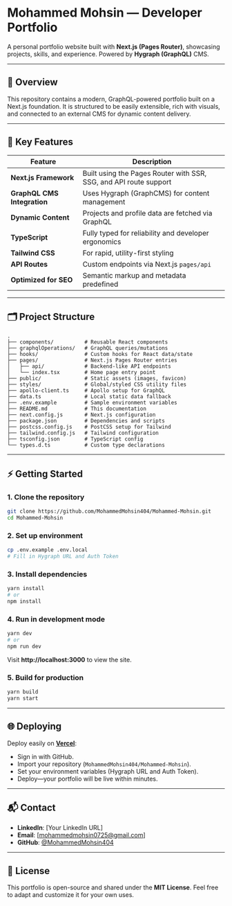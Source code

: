 # Mohammed Mohsin — Developer Portfolio

A personal portfolio website built with **Next.js (Pages Router)**, showcasing projects, skills, and experience. Powered by **Hygraph (GraphQL)** CMS.

---

## 📌 Overview

This repository contains a modern, GraphQL-powered portfolio built on a Next.js foundation. It is structured to be easily extensible, rich with visuals, and connected to an external CMS for dynamic content delivery.

---

## 🚀 Key Features

| Feature                  | Description |
|--------------------------|-------------|
|  **Next.js Framework**     | Built using the Pages Router with SSR, SSG, and API route support |
|  **GraphQL CMS Integration** | Uses Hygraph (GraphCMS) for content management |
|  **Dynamic Content**         | Projects and profile data are fetched via GraphQL |
|  **TypeScript**             | Fully typed for reliability and developer ergonomics |
|  **Tailwind CSS**           | For rapid, utility-first styling |
|  **API Routes**             | Custom endpoints via Next.js `pages/api` |
|  **Optimized for SEO**      | Semantic markup and metadata predefined |

---

## 🗂️ Project Structure

```
.
├── components/          # Reusable React components
├── graphqlOperations/   # GraphQL queries/mutations
├── hooks/               # Custom hooks for React data/state
├── pages/               # Next.js Pages Router entries
│   ├── api/             # Backend-like API endpoints
│   └── index.tsx        # Home page entry point
├── public/              # Static assets (images, favicon)
├── styles/              # Global/styled CSS utility files
├── apollo-client.ts     # Apollo setup for GraphQL
├── data.ts              # Local static data fallback
├── .env.example         # Sample environment variables
├── README.md            # This documentation
├── next.config.js       # Next.js configuration
├── package.json         # Dependencies and scripts
├── postcss.config.js    # PostCSS setup for Tailwind
├── tailwind.config.js   # Tailwind configuration
├── tsconfig.json        # TypeScript config
└── types.d.ts           # Custom type declarations
```

---

## ⚡ Getting Started

### 1. Clone the repository
```bash
git clone https://github.com/MohammedMohsin404/Mohammed-Mohsin.git
cd Mohammed-Mohsin
```

### 2. Set up environment
```bash
cp .env.example .env.local
# Fill in Hygraph URL and Auth Token
```

### 3. Install dependencies
```bash
yarn install
# or
npm install
```

### 4. Run in development mode
```bash
yarn dev
# or
npm run dev
```
Visit **http://localhost:3000** to view the site.

### 5. Build for production
```bash
yarn build
yarn start
```

---

## 🌐 Deploying

Deploy easily on **[Vercel](https://vercel.com/)**:

- Sign in with GitHub.
- Import your repository (`MohammedMohsin404/Mohammed-Mohsin`).
- Set your environment variables (Hygraph URL and Auth Token).
- Deploy—your portfolio will be live within minutes.

---

## 📬 Contact

- **LinkedIn**: [Your LinkedIn URL]  
- **Email**: [mohammedmohsin0725@gmail.com]  
- **GitHub**: [@MohammedMohsin404](https://github.com/MohammedMohsin404)

---

## 📜 License

This portfolio is open-source and shared under the **MIT License**. Feel free to adapt and customize it for your own uses.
